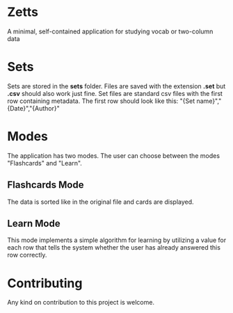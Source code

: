 # Zetts
A minimal, self-contained application for studying vocab or two-column data

# Sets
Sets are stored in the **sets** folder. Files are saved with the extension **.set** but **.csv** should also work just fine.
Set files are standard csv files with the first row containing metadata. The first row should look like this:
"{Set name}","{Date}","{Author}"

# Modes
The application has two modes. The user can choose between the modes "Flashcards" and "Learn".

## Flashcards Mode
The data is sorted like in the original file and cards are displayed.

## Learn Mode
This mode implements a simple algorithm for learning by utilizing a value for each row that tells the system whether the user has already answered this row correctly.


# Contributing
Any kind on contribution to this project is welcome.

